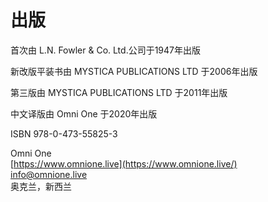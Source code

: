 # 出版

首次由 L.N. Fowler & Co. Ltd.公司于1947年出版

新改版平装书由 MYSTICA PUBLICATIONS LTD 于2006年出版

第三版由 MYSTICA PUBLICATIONS LTD 于2011年出版

中文译版由 Omni One 于2020年出版

ISBN 978-0-473-55825-3

Omni One  
[https://www.omnione.live](https://www.omnione.live/)  
info@omnione.live  
奥克兰，新西兰




